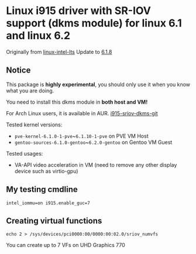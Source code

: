 # Linux i915 driver with SR-IOV support (dkms module) for linux 6.1 and linux 6.2

Originally from [linux-intel-lts](https://github.com/intel/linux-intel-lts/tree/lts-v5.15.49-adl-linux-220826T092047Z/drivers/gpu/drm/i915)
Update to [6.1.8](https://github.com/intel/linux-intel-lts/tree/lts-v6.1.8-linux-230201T082419Z/drivers/gpu/drm/i915)

## Notice

This package is **highly experimental**, you should only use it when you know what you are doing.

You need to install this dkms module in **both host and VM!**

For Arch Linux users, it is available in AUR. [i915-sriov-dkms-git](https://aur.archlinux.org/packages/i915-sriov-dkms-git)

Tested kernel versions: 

* `pve-kernel-6.1.0-1-pve`~`6.1.10-1-pve` on PVE VM Host
* `gentoo-sources-6.1.0-gentoo`~`6.2.0-gentoo` on Gentoo VM Guest

Tested usages:

- VA-API video acceleration in VM (need to remove any other display device such as virtio-gpu)

## My testing cmdline

```
intel_iommu=on i915.enable_guc=7
```

## Creating virtual functions

```
echo 2 > /sys/devices/pci0000:00/0000:00:02.0/sriov_numvfs
```

You can create up to 7 VFs on UHD Graphics 770
